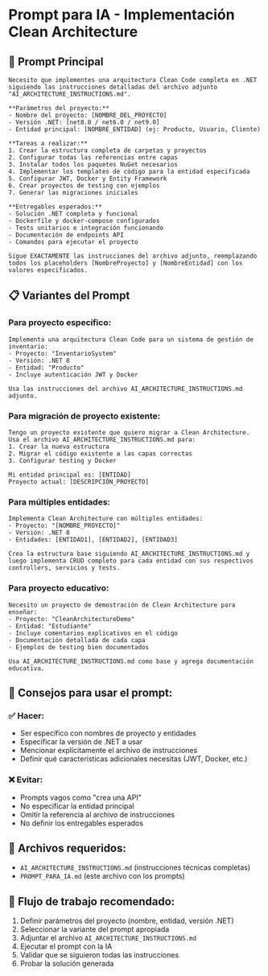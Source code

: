 # Prompt para IA - Implementación Clean Architecture

## 🤖 **Prompt Principal**

```
Necesito que implementes una arquitectura Clean Code completa en .NET siguiendo las instrucciones detalladas del archivo adjunto "AI_ARCHITECTURE_INSTRUCTIONS.md".

**Parámetros del proyecto:**
- Nombre del proyecto: [NOMBRE_DEL_PROYECTO]
- Versión .NET: [net8.0 / net6.0 / net9.0]
- Entidad principal: [NOMBRE_ENTIDAD] (ej: Producto, Usuario, Cliente)

**Tareas a realizar:**
1. Crear la estructura completa de carpetas y proyectos
2. Configurar todas las referencias entre capas
3. Instalar todos los paquetes NuGet necesarios
4. Implementar los templates de código para la entidad especificada
5. Configurar JWT, Docker y Entity Framework
6. Crear proyectos de testing con ejemplos
7. Generar las migraciones iniciales

**Entregables esperados:**
- Solución .NET completa y funcional
- Dockerfile y docker-compose configurados
- Tests unitarios e integración funcionando
- Documentación de endpoints API
- Comandos para ejecutar el proyecto

Sigue EXACTAMENTE las instrucciones del archivo adjunto, reemplazando todos los placeholders [NombreProyecto] y [NombreEntidad] con los valores especificados.
```

## 📋 **Variantes del Prompt**

### **Para proyecto específico:**
```
Implementa una arquitectura Clean Code para un sistema de gestión de inventario:
- Proyecto: "InventarioSystem" 
- Versión: .NET 8
- Entidad: "Producto"
- Incluye autenticación JWT y Docker

Usa las instrucciones del archivo AI_ARCHITECTURE_INSTRUCTIONS.md adjunto.
```

### **Para migración de proyecto existente:**
```
Tengo un proyecto existente que quiero migrar a Clean Architecture. 
Usa el archivo AI_ARCHITECTURE_INSTRUCTIONS.md para:
1. Crear la nueva estructura
2. Migrar el código existente a las capas correctas
3. Configurar testing y Docker

Mi entidad principal es: [ENTIDAD]
Proyecto actual: [DESCRIPCIÓN_PROYECTO]
```

### **Para múltiples entidades:**
```
Implementa Clean Architecture con múltiples entidades:
- Proyecto: "[NOMBRE_PROYECTO]"
- Versión: .NET 8
- Entidades: [ENTIDAD1], [ENTIDAD2], [ENTIDAD3]

Crea la estructura base siguiendo AI_ARCHITECTURE_INSTRUCTIONS.md y luego implementa CRUD completo para cada entidad con sus respectivos controllers, servicios y tests.
```

### **Para proyecto educativo:**
```
Necesito un proyecto de demostración de Clean Architecture para enseñar:
- Proyecto: "CleanArchitectureDemo"
- Entidad: "Estudiante" 
- Incluye comentarios explicativos en el código
- Documentación detallada de cada capa
- Ejemplos de testing bien documentados

Usa AI_ARCHITECTURE_INSTRUCTIONS.md como base y agrega documentación educativa.
```

## 🎯 **Consejos para usar el prompt:**

### ✅ **Hacer:**
- Ser específico con nombres de proyecto y entidades
- Especificar la versión de .NET a usar
- Mencionar explícitamente el archivo de instrucciones
- Definir qué características adicionales necesitas (JWT, Docker, etc.)

### ❌ **Evitar:**
- Prompts vagos como "crea una API"
- No especificar la entidad principal
- Omitir la referencia al archivo de instrucciones
- No definir los entregables esperados

## 📁 **Archivos requeridos:**
- `AI_ARCHITECTURE_INSTRUCTIONS.md` (instrucciones técnicas completas)
- `PROMPT_PARA_IA.md` (este archivo con los prompts)

## 🔄 **Flujo de trabajo recomendado:**
1. Definir parámetros del proyecto (nombre, entidad, versión .NET)
2. Seleccionar la variante del prompt apropiada
3. Adjuntar el archivo `AI_ARCHITECTURE_INSTRUCTIONS.md`
4. Ejecutar el prompt con la IA
5. Validar que se siguieron todas las instrucciones
6. Probar la solución generada